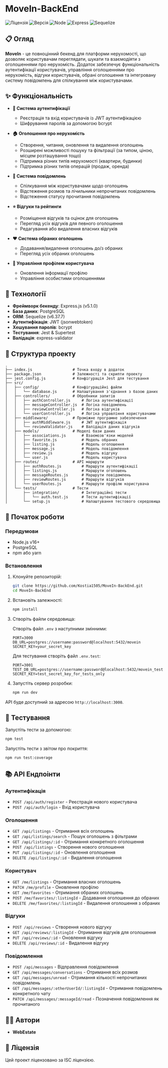 # MoveIn-BackEnd

![Ліцензія](https://img.shields.io/badge/ліцензія-ISC-blue.svg)
![Версія](https://img.shields.io/badge/версія-1.0.0-green.svg)
![Node](https://img.shields.io/badge/node-v16+-yellow.svg)
![Express](https://img.shields.io/badge/express-v5.1.0-lightgrey.svg)
![Sequelize](https://img.shields.io/badge/sequelize-v6.37.7-orange.svg)

## 📋 Огляд

**MoveIn** - це повноцінний бекенд для платформи нерухомості, що дозволяє користувачам переглядати, шукати та взаємодіяти з оголошеннями про нерухомість. Додаток забезпечує функціональність аутентифікації користувачів, управління оголошеннями про нерухомість, відгуки користувачів, обрані оголошення та інтегровану систему повідомлень для спілкування між користувачами.

## ✨ Функціональність

- **🔐 Система аутентифікації**
  - Реєстрація та вхід користувачів із JWT аутентифікацією
  - Шифрування паролів за допомогою bcrypt

- **🏠 Оголошення про нерухомість**
  - Створення, читання, оновлення та видалення оголошень
  - Розширені можливості пошуку та фільтрації (за типом, ціною, місцем розташування тощо)
  - Підтримка різних типів нерухомості (квартири, будинки)
  - Підтримка різних типів операцій (продаж, оренда)

- **💬 Система повідомлень**
  - Спілкування між користувачами щодо оголошень
  - Відстеження розмов та лічильники непрочитаних повідомлень
  - Відстеження статусу прочитання повідомлень

- **⭐ Відгуки та рейтинги**
  - Розміщення відгуків та оцінок для оголошень
  - Перегляд усіх відгуків для певного оголошення
  - Редагування або видалення власних відгуків

- **❤️ Система обраних оголошень**
  - Додавання/видалення оголошень до/з обраних
  - Перегляд усіх обраних оголошень

- **👤 Управління профілем користувача**
  - Оновлення інформації профілю
  - Управління особистими оголошеннями

## 🔧 Технології

- **Фреймворк бекенду**: Express.js (v5.1.0)
- **База даних**: PostgreSQL
- **ORM**: Sequelize (v6.37.7)
- **Аутентифікація**: JWT (jsonwebtoken)
- **Хешування паролів**: bcrypt
- **Тестування**: Jest & Supertest
- **Валідація**: express-validator

## 📁 Структура проекту

```
.
├── index.js                  # Точка входу в додаток
├── package.json              # Залежності та скрипти проекту
├── jest.config.js            # Конфігурація Jest для тестування
├── src/
│   ├── config/               # Конфігураційні файли
│   │   └── database.js       # Налаштування з'єднання з базою даних
│   ├── controllers/          # Обробники запитів
│   │   ├── authController.js     # Логіка аутентифікації
│   │   ├── messageController.js  # Логіка повідомлень
│   │   ├── reviewController.js   # Логіка відгуків
│   │   └── userController.js     # Логіка управління користувачами
│   ├── middleware/           # Проміжне програмне забезпечення
│   │   ├── authMiddleware.js     # JWT аутентифікація
│   │   └── reviewValidator.js    # Валідація даних відгуків
│   ├── models/               # Моделі бази даних
│   │   ├── associations.js       # Взаємозв'язки моделей
│   │   ├── favorite.js           # Модель обраних
│   │   ├── listing.js            # Модель оголошення
│   │   ├── message.js            # Модель повідомлення
│   │   ├── review.js             # Модель відгуку
│   │   └── user.js               # Модель користувача
│   ├── routes/               # API маршрути
│   │   ├── authRoutes.js         # Маршрути аутентифікації
│   │   ├── listings.js           # Маршрути оголошень
│   │   ├── messageRoutes.js      # Маршрути повідомлень
│   │   ├── reviewRoutes.js       # Маршрути відгуків
│   │   └── userRoutes.js         # Маршрути профілю користувача
│   └── tests/                # Тести
│       ├── integration/          # Інтеграційні тести
│       │   └── auth.test.js      # Тести аутентифікації
│       └── setup.js              # Налаштування тестового середовища
```

## 🚀 Початок роботи

### Передумови

- Node.js v16+
- PostgreSQL
- npm або yarn

### Встановлення

1. Клонуйте репозиторій:
   ```bash
   git clone https://github.com/Kostia1505/MoveIn-BackEnd.git
   cd MoveIn-BackEnd
   ```

2. Встановіть залежності:
   ```bash
   npm install
   ```

3. Створіть файли середовища:
   
   Створіть файл `.env` з наступними змінними:
   ```
   PORT=3000
   DB_URL=postgres://username:password@localhost:5432/movein
   SECRET_KEY=your_secret_key
   ```

   Для тестування створіть файл `.env.test`:
   ```
   PORT=3001
   TEST_DB_URL=postgres://username:password@localhost:5432/movein_test
   SECRET_KEY=test_secret_key_for_tests_only
   ```

4. Запустіть сервер розробки:
   ```bash
   npm run dev
   ```

API буде доступний за адресою `http://localhost:3000`.

## 🧪 Тестування

Запустіть тести за допомогою:

```bash
npm test
```

Запустіть тести з звітом про покриття:

```bash
npm run test:coverage
```

## 📚 API Ендпоінти

### Аутентифікація
- `POST /api/auth/register` - Реєстрація нового користувача
- `POST /api/auth/login` - Вхід користувача

### Оголошення
- `GET /api/listings` - Отримання всіх оголошень
- `GET /api/listings/search` - Пошук оголошень з фільтрами
- `GET /api/listings/:id` - Отримання конкретного оголошення
- `POST /api/listings` - Створення нового оголошення
- `PUT /api/listings/:id` - Оновлення оголошення
- `DELETE /api/listings/:id` - Видалення оголошення

### Користувач
- `GET /me/listings` - Отримання власних оголошень
- `PATCH /me/profile` - Оновлення профілю
- `GET /me/favorites` - Отримання обраних оголошень
- `POST /me/favorites/:listingId` - Додавання оголошення до обраних
- `DELETE /me/favorites/:listingId` - Видалення оголошення з обраних

### Відгуки
- `POST /api/reviews` - Створення нового відгуку
- `GET /api/reviews/:listingId` - Отримання відгуків для оголошення
- `PUT /api/reviews/:id` - Оновлення відгуку
- `DELETE /api/reviews/:id` - Видалення відгуку

### Повідомлення
- `POST /api/messages` - Відправлення повідомлення
- `GET /api/messages/conversations` - Отримання всіх розмов
- `GET /api/messages/unread` - Отримання кількості непрочитаних повідомлень
- `GET /api/messages/:otherUserId/:listingId` - Отримання повідомлень конкретного чату
- `PATCH /api/messages/:messageId/read` - Позначення повідомлення як прочитаного

## 👨‍💻 Автори

- **WebEstate**

## 📄 Ліцензія

Цей проект ліцензовано за ISC ліцензією.

